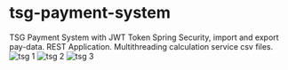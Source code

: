 # tsg-payment-system
TSG Payment System with JWT Token Spring Security, import and export pay-data. REST Application. Multithreading calculation service csv files.
![tsg 1](https://github.com/SaintAmbrozii/tsg-payment-system/assets/125075635/6b82ea68-458d-4d62-a314-d9e6d981abdf)
![tsg 2](https://github.com/SaintAmbrozii/tsg-payment-system/assets/125075635/51298977-af14-4375-a1d8-30df6e388d3b)
![tsg 3](https://github.com/SaintAmbrozii/tsg-payment-system/assets/125075635/77c1b0ab-d163-45f5-9c04-073403359111)



